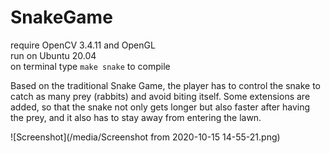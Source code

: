 # SnakeGame

require OpenCV 3.4.11 and OpenGL  
run on Ubuntu 20.04  
on terminal type `make snake` to compile 

Based on the traditional Snake Game, the player has to control the snake to catch as many prey (rabbits) and avoid biting itself. Some extensions are added, so that the snake not only gets longer but also faster after having the prey, and it also has to stay away from entering the lawn.

![Screenshot](/media/Screenshot from 2020-10-15 14-55-21.png)

